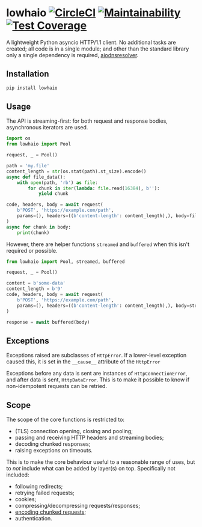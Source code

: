 # lowhaio [![CircleCI](https://circleci.com/gh/michalc/lowhaio.svg?style=svg)](https://circleci.com/gh/michalc/lowhaio) [![Maintainability](https://api.codeclimate.com/v1/badges/418d72f1de909bff27b6/maintainability)](https://codeclimate.com/github/michalc/lowhaio/maintainability) [![Test Coverage](https://api.codeclimate.com/v1/badges/418d72f1de909bff27b6/test_coverage)](https://codeclimate.com/github/michalc/lowhaio/test_coverage)

A lightweight Python asyncio HTTP/1.1 client. No additional tasks are created; all code is in a single module; and other than the standard library only a single dependency is required, [aiodnsresolver](https://github.com/michalc/aiodnsresolver).


## Installation

```bash
pip install lowhaio
```


## Usage

The API is streaming-first: for both request and response bodies, asynchronous iterators are used.

```python
import os
from lowhaio import Pool

request, _ = Pool()

path = 'my.file'
content_length = str(os.stat(path).st_size).encode()
async def file_data():
    with open(path, 'rb') as file:
        for chunk in iter(lambda: file.read(16384), b''):
            yield chunk

code, headers, body = await request(
    b'POST', 'https://example.com/path',
    params=(), headers=((b'content-length': content_length),), body=file_data,
)
async for chunk in body:
    print(chunk)
```

However, there are helper functions `streamed` and `buffered` when this isn't required or possible.

```python
from lowhaio import Pool, streamed, buffered

request, _ = Pool()

content = b'some-data'
content_length = b'9'
code, headers, body = await request(
    b'POST', 'https://example.com/path',
    params=(), headers=((b'content-length': content_length),), body=streamed(content),
)

response = await buffered(body)
```


## Exceptions

Exceptions raised are subclasses of `HttpError`. If a lower-level exception caused this, it is set in the `__cause__` attribute of the `HttpError`

Exceptions before any data is sent are instances of `HttpConnectionError`, and after data is sent, `HttpDataError`. This is to make it possible to know if non-idempotent requests can be retried.


## Scope

The scope of the core functions is restricted to:

- (TLS) connection opening, closing and pooling;
- passing and receiving HTTP headers and streaming bodies;
- decoding chunked responses;
- raising exceptions on timeouts.

This is to make the core behaviour useful to a reasonable range of uses, but to _not_ include what can be added by layer(s) on top. Specifically not included:

- following redirects;
- retrying failed requests;
- cookies;
- compressing/decompressing requests/responses;
- [encoding chunked requests](https://github.com/michalc/lowhaio-chunked);
- authentication.
